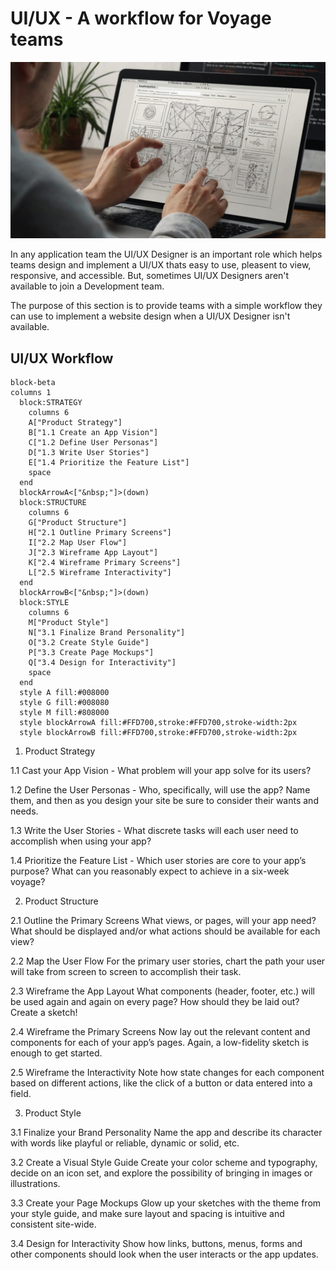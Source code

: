 # UI/UX - A workflow for Voyage teams

![UI/UX Designer at work](./assets/UI_UX_designer_at_work.jpeg)

In any application team the UI/UX Designer is an important role which helps
teams design and implement a UI/UX thats easy to use, pleasent to view,
responsive, and accessible. But, sometimes UI/UX Designers aren't available to
join a Development team.

The purpose of this section is to provide teams with a simple workflow they can
use to implement a website design when a UI/UX Designer isn't available.

## UI/UX Workflow

```mermaid
block-beta
columns 1
  block:STRATEGY
    columns 6
    A["Product Strategy"]
    B["1.1 Create an App Vision"]
    C["1.2 Define User Personas"]
    D["1.3 Write User Stories"]
    E["1.4 Prioritize the Feature List"]
    space
  end
  blockArrowA<["&nbsp;"]>(down)
  block:STRUCTURE
    columns 6
    G["Product Structure"]
    H["2.1 Outline Primary Screens"]
    I["2.2 Map User Flow"]
    J["2.3 Wireframe App Layout"]
    K["2.4 Wireframe Primary Screens"]
    L["2.5 Wireframe Interactivity"]
  end
  blockArrowB<["&nbsp;"]>(down)
  block:STYLE
    columns 6
    M["Product Style"]
    N["3.1 Finalize Brand Personality"]
    O["3.2 Create Style Guide"]
    P["3.3 Create Page Mockups"]
    Q["3.4 Design for Interactivity"]
    space
  end
  style A fill:#008000
  style G fill:#008080
  style M fill:#808000
  style blockArrowA fill:#FFD700,stroke:#FFD700,stroke-width:2px
  style blockArrowB fill:#FFD700,stroke:#FFD700,stroke-width:2px
```
1. Product Strategy

1.1 Cast your App Vision - What problem will your app solve for its users?

1.2 Define the User Personas - Who, specifically, will use the app? Name them, and then as you design your site be sure to consider their wants and needs.

1.3 Write the User Stories - What discrete tasks will each user need to accomplish when using your app?

1.4 Prioritize the Feature List - Which user stories are core to your app’s purpose? What can you reasonably expect to achieve in a six-week voyage?

2. Product Structure

2.1 Outline the Primary Screens
What views, or pages, will your app need? What should be displayed and/or what actions should be available for each view?

2.2 Map the User Flow
For the primary user stories, chart the path your user will take from screen to screen to accomplish their task.

2.3 Wireframe the App Layout
What components (header, footer, etc.) will be used again and again on every page? How should they be laid out? Create a sketch!

2.4 Wireframe the Primary Screens
Now lay out the relevant content and components for each of your app’s pages. Again, a low-fidelity sketch is enough to get started.

2.5 Wireframe the Interactivity
Note how state changes for each component based on different actions, like the click of a button or data entered into a field.

3. Product Style

3.1 Finalize your Brand Personality
Name the app and describe its character with words like playful or reliable, dynamic or solid, etc.

3.2 Create a Visual Style Guide
Create your color scheme and typography, decide on an icon set, and explore the possibility of bringing in images or illustrations.

3.3 Create your Page Mockups
Glow up your sketches with the theme from your style guide, and make sure layout and spacing is intuitive and consistent site-wide.

3.4 Design for Interactivity
Show how links, buttons, menus, forms and other components should look when the user interacts or the app updates.